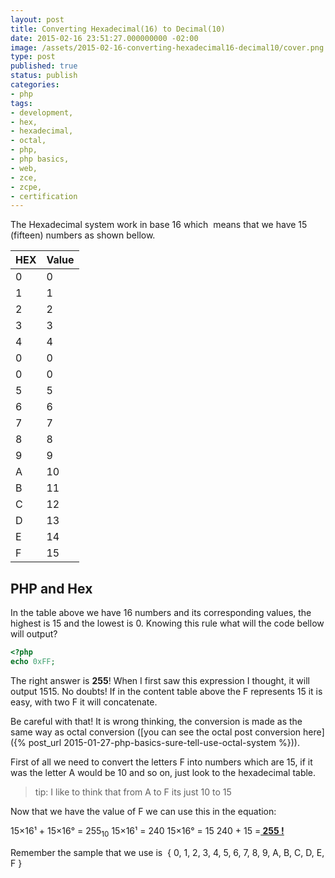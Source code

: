 ```yaml
---
layout: post
title: Converting Hexadecimal(16) to Decimal(10)
date: 2015-02-16 23:51:27.000000000 -02:00
image: /assets/2015-02-16-converting-hexadecimal16-decimal10/cover.png
type: post
published: true
status: publish
categories:
- php
tags:
- development,
- hex,
- hexadecimal,
- octal,
- php,
- php basics,
- web,
- zce,
- zcpe,
- certification
---
```


The Hexadecimal system work in base 16 which  means that we have 15 (fifteen) numbers as shown bellow.

|HEX|Value|
|--- |--- |
|0|0|
|1|1|
|2|2|
|3|3|
|4|4|
|0|0|
|0|0|
|5|5|
|6|6|
|7|7|
|8|8|
|9|9|
|A|10|
|B|11|
|C|12|
|D|13|
|E|14|
|F|15|

## PHP and Hex

In the table above we have 16 numbers and its corresponding values, the highest
is 15 and the lowest is 0. Knowing this rule what will the code bellow will
output?

```php
<?php
echo 0xFF;
```

The right answer is **255**!
When I first saw this expression I thought, it will output 1515. No doubts!
If in the content table above the F represents 15 it is easy,
with two F it will concatenate.

Be careful with that! It is wrong thinking, the conversion is made as the
same way as octal conversion
([you can see the octal post conversion here]({% post_url 2015-01-27-php-basics-sure-tell-use-octal-system %})).

First of all we need to convert the letters F into numbers which are 15,
if it was the letter A would be 10 and so on, just look to the hexadecimal table.

> tip: I like to think that from A to F its just 10 to 15

Now that we have the value of F we can use this in the equation:

15×16¹ + 15×16° = 255<sub>10</sub>
15×16¹ = 240
15×16° = 15
240 + 15 =**<span style="text-decoration: underline;"> 255 !</span>**

Remember the sample that we use is  { 0, 1, 2, 3, 4, 5, 6, 7, 8, 9, A, B, C, D, E, F }
